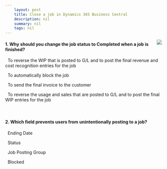 ```yaml
---
    layout: post
    title: Close a job in Dynamics 365 Business Central  
    description: nil
    summary: nil
    tags: nil
---
```



 <a target="_blank" href="https://docs.microsoft.com/en-us/learn/modules/close-job/3-check/"><i class="fas fa-external-link-alt"></i> </a>
 <img align="right" src="https://docs.microsoft.com/en-us/learn/achievements/close-job.svg">
####  1. Why should you change the job status to Completed when a job is finished?


<i class='fas fa-check-square' style='color: Dodgerblue;'></i> &nbsp;&nbsp;To reverse the WIP that is posted to G/L and to post the final revenue and cost recognition entries for the job

<i class='far fa-square'></i> &nbsp;&nbsp;To automatically block the job

<i class='far fa-square'></i> &nbsp;&nbsp;To send the final invoice to the customer

<i class='far fa-square'></i> &nbsp;&nbsp;To reverse the usage and sales that are posted to G/L and to post the final WIP entries for the job
<br />
<br />
<br />

####  2. Which field prevents users from unintentionally posting to a job?


<i class='far fa-square'></i> &nbsp;&nbsp;Ending Date

<i class='far fa-square'></i> &nbsp;&nbsp;Status

<i class='far fa-square'></i> &nbsp;&nbsp;Job Posting Group

<i class='fas fa-check-square' style='color: Dodgerblue;'></i> &nbsp;&nbsp;Blocked
<br />
<br />
<br />
